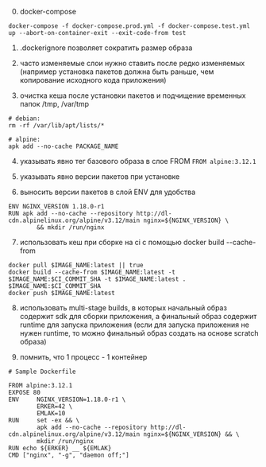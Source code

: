 0. docker-compose
```
docker-compose -f docker-compose.prod.yml -f docker-compose.test.yml up --abort-on-container-exit --exit-code-from test
```

1. .dockerignore позволяет сократить размер образа

2. часто изменяемые слои нужно ставить после редко изменяемых (например установка пакетов должна быть раньше, чем копирование исходного кода приложения)

3. очистка кеша после установки пакетов и подчищение временных папок /tmp, /var/tmp
```
# debian:
rm -rf /var/lib/apt/lists/*

# alpine:
apk add --no-cache PACKAGE_NAME
```

4. указывать явно тег базового образа в слое FROM
`FROM alpine:3.12.1`

5. указывать явно версии пакетов при установке

6. выносить версии пакетов в слой ENV для удобства
```
ENV NGINX_VERSION 1.18.0-r1
RUN apk add --no-cache --repository http://dl-cdn.alpinelinux.org/alpine/v3.12/main nginx=${NGINX_VERSION} \
        && mkdir /run/nginx
```

7. использовать кеш при сборке на ci с помощью docker build --cache-from
```
docker pull $IMAGE_NAME:latest || true
docker build --cache-from $IMAGE_NAME:latest -t $IMAGE_NAME:$CI_COMMIT_SHA -t $IMAGE_NAME:latest .
$IMAGE_NAME:$CI_COMMIT_SHA
docker push $IMAGE_NAME:latest
```

8. использовать multi-stage builds, в которых начальный образ содержит sdk для сборки приложения, а финальный образ содержит runtime для запуска приложения (если для запуска приложения не нужен runtime, то можно финальный образ создать на основе scratch образа)

9. помнить, что 1 процесс - 1 контейнер



```
# Sample Dockerfile

FROM alpine:3.12.1
EXPOSE 80
ENV     NGINX_VERSION=1.18.0-r1 \
        ERKER=42 \
        EMLAK=10
RUN     set -ex && \
        apk add --no-cache --repository http://dl-cdn.alpinelinux.org/alpine/v3.12/main nginx=${NGINX_VERSION} && \
        mkdir /run/nginx
RUN echo ${ERKER} __ ${EMLAK}
CMD ["nginx", "-g", "daemon off;"]
```

